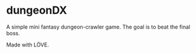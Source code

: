 # dungeonDX
 A simple mini fantasy dungeon-crawler game. The goal is to beat the final boss.

 Made with LÖVE.
